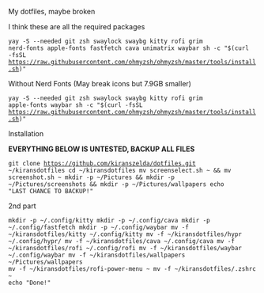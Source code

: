 My dotfiles, maybe broken

I think these are all the required packages

<code>yay -S --needed git zsh swaylock swaybg kitty rofi grim nerd-fonts apple-fonts fastfetch cava unimatrix waybar
sh -c "$(curl -fsSL https://raw.githubusercontent.com/ohmyzsh/ohmyzsh/master/tools/install.sh)"</code>

Without Nerd Fonts (May break icons but 7.9GB smaller) 

<code>yay -S --needed git zsh swaylock swaybg kitty rofi grim apple-fonts waybar
sh -c "$(curl -fsSL https://raw.githubusercontent.com/ohmyzsh/ohmyzsh/master/tools/install.sh)"</code>

Installation

<b> EVERYTHING BELOW IS UNTESTED, BACKUP ALL FILES </b>

<code>git clone https://github.com/kiranszelda/dotfiles.git ~/kiransdotfiles
cd ~/kiransdotfiles
mv screenselect.sh ~ && mv screenshot.sh ~
mkdir -p ~/Pictures && mkdir -p ~/Pictures/screenshots && mkdir -p ~/Pictures/wallpapers
echo "LAST CHANCE TO BACKUP!"</code>

2nd part

<code>mkdir -p ~/.config/kitty
mkdir -p ~/.config/cava
mkdir -p ~/.config/fastfetch
mkdir -p ~/.config/waybar
mv -f ~/kiransdotfiles/kitty ~/.config/kitty
mv -f ~/kiransdotfiles/hypr ~/.config/hypr/
mv -f ~/kiransdotfiles/cava ~/.config/cava
mv -f ~/kiransdotfiles/rofi ~/.config/rofi
mv -f ~/kiransdotfiles/waybar ~/.config/waybar
mv -f ~/kiransdotfiles/wallpapers ~/Pictures/wallpapers
mv -f ~/kiransdotfiles/rofi-power-menu ~
mv -f ~/kiransdotfiles/.zshrc ~
echo "Done!"</code>
